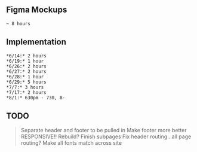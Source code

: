 ## Figma Mockups
    ~ 8 hours

## Implementation

    *6/14:* 2 hours
    *6/19:* 1 hour
    *6/26:* 2 hours
    *6/27:* 2 hours
    *6/28:* 1 hour
    *6/29:* 5 hours
    *7/7:* 3 hours
    *7/17:* 2 hours
    *8/1:* 630pm - 730, 8-


## TODO

> Separate header and footer to be pulled in
> Make footer more better
> RESPONSIVE!! Rebuild? 
> Finish subpages
> Fix header routing...all page routing?
> Make all fonts match across site